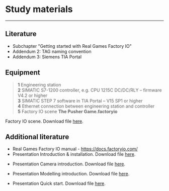 
# Study materials
_____________________________________
## Literature
*  Subchapter "Getting started with Real Games Factory IO"
*  Addendum 2: TAG naming convention
*  Addendum 3: Siemens TIA Portal

## Equipment
>   **1** Engineering station <br>
>   **2** SIMATIC S7-1200 controller, e.g. CPU 1215C DC/DC/RLY – firmware V4.2 or higher <br>
>   **3** SIMATIC STEP 7 software in TIA Portal – V15 SP1 or higher <br>
>   **4** Ethernet connection between engineering station and controller <br>
>   **5** Factory IO scene **The Pusher Game.factoryio**

Factory IO scene. Download file <a href="./Ex03/Documents/The_Pusher_Game.factoryio">here</a>.</p>

## Additional literature
*  Real Games Factory IO manual - https://docs.factoryio.com/
*  Presentation Introduction & installation. Download file <a href="./Ex03/Documents/00-factoryio-introduction-installation.pptx">here</a>.</p>
*  Presentation Camera introduction. Download file <a href="./Ex03/Documents/01-factoryio-introduction-camera.pptx">here</a>.</p>
*  Presentation Modelling introduction. Download file <a href="./Ex03/Documents/02-factoryio-introduction-modelling.pptx">here</a>.</p>
*  Presentation Quick start. Download file <a href="./Ex03/Documents/03-factoryio-quick-start.pptx">here</a>.</p>
